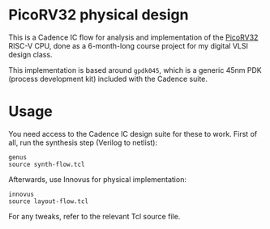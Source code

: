 # PicoRV32 physical design

This is a Cadence IC flow for analysis and implementation of the
[PicoRV32](https://github.com/YosysHQ/picorv32) RISC-V CPU, done
as a 6-month-long course project for my digital VLSI design class.

This implementation is based around `gpdk045`, which is a generic
45nm PDK (process development kit) included with the Cadence suite.

# Usage

You need access to the Cadence IC design suite for these to work.
First of all, run the synthesis step (Verilog to netlist):
```
genus
source synth-flow.tcl
```

Afterwards, use Innovus for physical implementation:
```
innovus
source layout-flow.tcl
```

For any tweaks, refer to the relevant Tcl source file.
